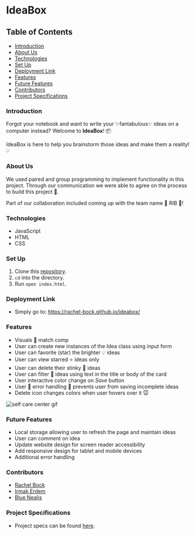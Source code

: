 # IdeaBox

## Table of Contents
- [Introduction](#introduction)
- [About Us](#about-us)
- [Technologies](#technologies)
- [Set Up](#set-up)
- [Deployment Link](#deployment-link)
- [Features](#features)
- [Future Features](#future-features)
- [Contributors](#contributors)
- [Project Specifications](#project-specifications)

### Introduction
Forgot your notebook and want to write your ✨fantabulous✨ ideas on a computer instead? Welcome to **IdeaBox**! 📦

IdeaBox is here to help you brainstorm those ideas and make them a reality! 💡

### About Us
We used paired and group programming to implement functionality in this project. Through our communication we were able to agree on the process to build this project 👏.

Part of our collaboration included coming up with the team name 🍖 RIB 🍖!

### Technologies
- JavaScript
- HTML
- CSS

### Set Up
1.  Clone this [repository](https://github.com/rachel-bock/ideabox).
2. `cd` into the directory.
3. Run `open index.html`.

### Deployment Link
- Simply go to: https://rachel-bock.github.io/ideabox/

### Features
- Visuals 🎨 match comp
- User can create new instances of the Idea class using input form
- User can favorite (star) the brighter 💡 ideas
- User can view starred ⭐️ ideas only
- User can delete their stinky 👃 ideas
- User can filter 🔎 ideas using text in the title or body of the card
- User interactive color change on _Save_ button
- User 🚫 error handling 🚫 prevents user from saving incomplete ideas
- Delete icon changes colors when user hovers over it 🐭

![self care center gif](https://media.giphy.com/media/5XhtzFfsKd6vLhuFWy/giphy.gif)

### Future Features
- Local storage allowing user to refresh the page and maintain ideas
- User can comment on idea
- Update website design for screen reader accessibility
- Add responsive design for tablet and mobile devices
- Additional error handling

### Contributors
- [Rachel Bock](https://www.linkedin.com/in/rachelbock/)
- [Irmak Erdem](https://www.linkedin.com/in/irmakerdem/)
- [Blue Nealis](https://www.linkedin.com/in/blue-nealis/)

### Project Specifications
- Project specs can be found [here](https://frontend.turing.edu/projects/module-1/ideabox-group-v2.html).
